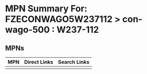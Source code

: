 



# MPN Summary For: FZECONWAGO5W237112 > con-wago-500 : W237-112

## MPNs
  

|MPN|Direct Links|Search Links|
| :--- | :--- | :--- |
||||
